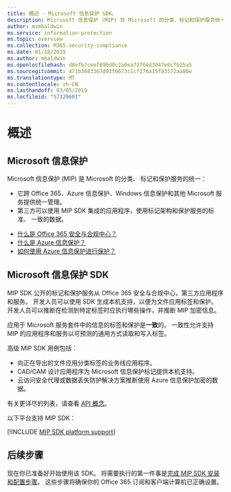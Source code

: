 ```yaml
---
title: 概述 - Microsoft 信息保护 SDK。
description: Microsoft 信息保护 (MIP) 将 Microsoft 的分类、标记和保护服务统一到一个管理体验和软件开发工具包 (SDK) 中。
author: msmbaldwin
ms.service: information-protection
ms.topic: overview
ms.collection: M365-security-compliance
ms.date: 01/18/2019
ms.author: mbaldwin
ms.openlocfilehash: d8efb7ceef890d0c2a0ea72f64d3047e0cfb25a5
ms.sourcegitcommit: 471b3683367d93f0673c1cf276a15f83572aa80e
ms.translationtype: MT
ms.contentlocale: zh-CN
ms.lasthandoff: 03/05/2019
ms.locfileid: "57329601"
---
```

# <a name="overview"></a>概述

## <a name="microsoft-information-protection"></a>Microsoft 信息保护

Microsoft 信息保护 (MIP) 是 Microsoft 的分类、 标记和保护服务的统一：

- 它跨 Office 365、Azure 信息保护、Windows 信息保护和其他 Microsoft 服务提供统一管理。 
- 第三方可以使用 MIP SDK 集成的应用程序，使用标记架构和保护服务的标准、 一致的数据。

* [什么是 Office 365 安全与合规中心？](https://docs.microsoft.com/office365/securitycompliance/)
* [什么是 Azure 信息保护？](/azure/information-protection/understand-explore/what-is-information-protection)
* [如何使用 Azure 信息保护进行保护？](/azure/information-protection/understand-explore/what-is-information-protection#how-data-is-protected)

## <a name="microsoft-information-protection-sdk"></a>Microsoft 信息保护 SDK

MIP SDK 公开的标记和保护服务从 Office 365 安全与合规中心，第三方应用程序和服务。 开发人员可以使用 SDK 生成本机支持，以便为文件应用标签和保护。 开发人员可以推断在检测到特定标签时应执行哪些操作，并推断 MIP 加密信息。 

应用于 Microsoft 服务套件中的信息的标签和保护是**一致**的。 一致性允许支持 MIP 的应用程序和服务以可预测的通用方式读取和写入标签。

高级 MIP SDK 用例包括：

* 向正在导出的文件应用分类标签的业务线应用程序。
* CAD/CAM 设计应用程序为 Microsoft 信息保护标记提供本机支持。
* 云访问安全代理或数据丢失防护解决方案推断使用 Azure 信息保护加密的数据。

有关更详尽的列表，请查看 [API 概念](concept-apis-use-cases.md)。

以下平台支持 MIP SDK：

[!INCLUDE [MIP SDK platform support](../includes/mip-sdk-platform-support.md)]

## <a name="next-steps"></a>后续步骤

现在你已准备好开始使用该 SDK。 将需要执行的第一件事是[完成 MIP SDK 安装和配置步骤](setup-configure-mip.md)。 这些步骤将确保你的 Office 365 订阅和客户端计算机已正确设置。

